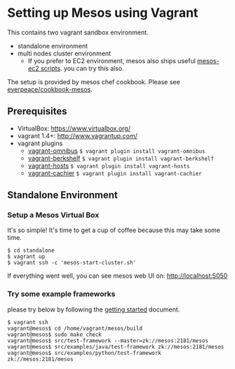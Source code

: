 Setting up Mesos using Vagrant
===

This contains two vagrant sandbox environment.

* standalone environment
* multi nodes cluster environment
  * If you prefer to EC2 environment, mesos also ships useful [mesos-ec2 scripts](https://github.com/apache/mesos/blob/master/docs/EC2-Scripts.textile). you can try this also.

The setup is provided by mesos chef cookbook.  Please see [everpeace/cookbook-mesos](http://github.com/everpeace/cookbook-mesos).

Prerequisites
----
* VirtualBox: <https://www.virtualbox.org/>
* vagrant 1.4+: <http://www.vagrantup.com/>
* vagrant plugins
    * [vagrant-omnibus](https://github.com/schisamo/vagrant-omnibus)
          `$ vagrant plugin install vagrant-omnibus`
    * [vagrant-berkshelf](https://github.com/RiotGames/vagrant-berkshelf)
          `$ vagrant plugin install vagrant-berkshelf`
    * [vagrant-hosts](https://github.com/adrienthebo/vagrant-hosts)
          `$ vagrant plugin install vagrant-hosts`
    * [vagrant-cachier](https://github.com/fgrehm/vagrant-cachier)
          `$ vagrant plugin install vagrant-cachier`

Standalone Environment
----
### Setup a Mesos Virtual Box
It's so simple! It's time to get a cup of coffee because this may take some time.

    $ cd standalone
    $ vagrant up
    $ vagrant ssh -c 'mesos-start-cluster.sh'

If everything went well, you can see mesos web UI on: <http://localhost:5050>

### Try some example frameworks
please try below by following the [getting started](http://mesos.apache.org/gettingstarted/) document.

    $ vagrant ssh
    vagrant@mesos$ cd /home/vagrant/mesos/build
    vagrant@mesos$ sudo make check
    vagrant@mesos$ src/test-framework --master=zk://mesos:2181/mesos
    vagrant@mesos$ src/examples/java/test-framework zk://mesos:2181/mesos
    vagrant@mesos$ src/examples/python/test-framework zk://mesos:2181/mesos

